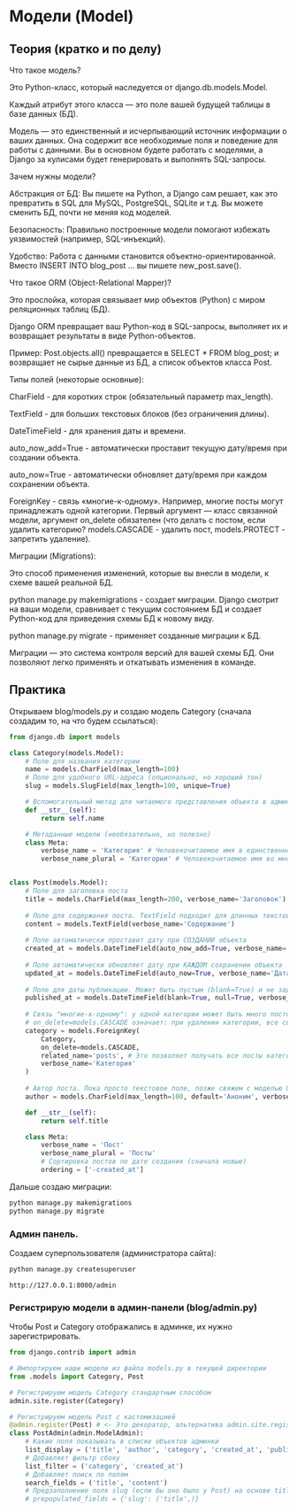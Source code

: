 # Модели (Model)
## Теория (кратко и по делу)
Что такое модель?

Это Python-класс, который наследуется от django.db.models.Model.

Каждый атрибут этого класса — это поле вашей будущей таблицы в базе данных (БД).

Модель — это единственный и исчерпывающий источник информации о ваших данных. Она содержит все необходимые поля и поведение для работы с данными. Вы в основном будете работать с моделями, а Django за кулисами будет генерировать и выполнять SQL-запросы.

Зачем нужны модели?

Абстракция от БД: Вы пишете на Python, а Django сам решает, как это превратить в SQL для MySQL, PostgreSQL, SQLite и т.д. Вы можете сменить БД, почти не меняя код моделей.

Безопасность: Правильно построенные модели помогают избежать уязвимостей (например, SQL-инъекций).

Удобство: Работа с данными становится объектно-ориентированной. Вместо INSERT INTO blog_post ... вы пишете new_post.save().

Что такое ORM (Object-Relational Mapper)?

Это прослойка, которая связывает мир объектов (Python) с миром реляционных таблиц (БД).

Django ORM превращает ваш Python-код в SQL-запросы, выполняет их и возвращает результаты в виде Python-объектов.

Пример: Post.objects.all() превращается в SELECT * FROM blog_post; и возвращает не сырые данные из БД, а список объектов класса Post.

Типы полей (некоторые основные):

CharField - для коротких строк (обязательный параметр max_length).

TextField - для больших текстовых блоков (без ограничения длины).

DateTimeField - для хранения даты и времени.

auto_now_add=True - автоматически проставит текущую дату/время при создании объекта.

auto_now=True - автоматически обновляет дату/время при каждом сохранении объекта.

ForeignKey - связь «многие-к-одному». Например, многие посты могут принадлежать одной категории. Первый аргумент — класс связанной модели, аргумент on_delete обязателен (что делать с постом, если удалить категорию? models.CASCADE - удалить пост, models.PROTECT - запретить удаление).

Миграции (Migrations):

Это способ применения изменений, которые вы внесли в модели, к схеме вашей реальной БД.

python manage.py makemigrations - создает миграции. Django смотрит на ваши модели, сравнивает с текущим состоянием БД и создает Python-код для приведения схемы БД к новому виду.

python manage.py migrate - применяет созданные миграции к БД.

Миграции — это система контроля версий для вашей схемы БД. Они позволяют легко применять и откатывать изменения в команде.

## Практика
Открываем blog/models.py и создаю модель Category (сначала создадим то, на что будем ссылаться):
```python
from django.db import models

class Category(models.Model):
    # Поле для названия категории
    name = models.CharField(max_length=100)
    # Поле для удобного URL-адреса (опционально, но хороший тон)
    slug = models.SlugField(max_length=100, unique=True)

    # Вспомогательный метод для читаемого представления объекта в админке и shell
    def __str__(self):
        return self.name

    # Метаданные модели (необязательно, но полезно)
    class Meta:
        verbose_name = 'Категория' # Человекочитаемое имя в единственном числе
        verbose_name_plural = 'Категории' # Человекочитаемое имя во множественном числе


class Post(models.Model):
    # Поле для заголовка поста
    title = models.CharField(max_length=200, verbose_name='Заголовок')
    
    # Поле для содержания поста. TextField подходит для длинных текстов.
    content = models.TextField(verbose_name='Содержание')
    
    # Поле автоматически проставит дату при СОЗДАНИИ объекта
    created_at = models.DateTimeField(auto_now_add=True, verbose_name='Дата создания')
    
    # Поле автоматически обновляет дату при КАЖДОМ сохранении объекта
    updated_at = models.DateTimeField(auto_now=True, verbose_name='Дата обновления')
    
    # Поле для даты публикации. Может быть пустым (blank=True) и не заданным в базе (null=True).
    published_at = models.DateTimeField(blank=True, null=True, verbose_name='Дата публикации')
    
    # Связь "многие-к-одному": у одной категории может быть много постов.
    # on_delete=models.CASCADE означает: при удалении категории, все связанные посты тоже удалятся.
    category = models.ForeignKey(
        Category, 
        on_delete=models.CASCADE,
        related_name='posts', # Это позволяет получать все посты категории через category.posts.all()
        verbose_name='Категория'
    )
    
    # Автор поста. Пока просто текстовое поле, позже свяжем с моделью User.
    author = models.CharField(max_length=100, default='Аноним', verbose_name='Автор')

    def __str__(self):
        return self.title

    class Meta:
        verbose_name = 'Пост'
        verbose_name_plural = 'Посты'
        # Сортировка постов по дате создания (сначала новые)
        ordering = ['-created_at']
```

Дальше создаю миграции:
```bash
python manage.py makemigrations
python manage.py migrate
```


### Админ панель.
Создаем суперпользователя (администратора сайта):
```bash
python manage.py createsuperuser
```
`http://127.0.0.1:8000/admin`

### Регистрирую модели в админ-панели (blog/admin.py)
Чтобы Post и Category отображались в админке, их нужно зарегистрировать.
```python
from django.contrib import admin

# Импортируем наши модели из файла models.py в текущей директории
from .models import Category, Post

# Регистрируем модель Category стандартным способом
admin.site.register(Category)

# Регистрируем модель Post с кастомизацией
@admin.register(Post) # <- Это декоратор, альтернатива admin.site.register(Post)
class PostAdmin(admin.ModelAdmin):
    # Какие поля показывать в списке объектов админки
    list_display = ('title', 'author', 'category', 'created_at', 'published_at')
    # Добавляет фильтр сбоку
    list_filter = ('category', 'created_at')
    # Добавляет поиск по полям
    search_fields = ('title', 'content')
    # Предзаполнение поля slug (если бы оно было у Post) на основе title
    # prepopulated_fields = {'slug': ('title',)}
```

